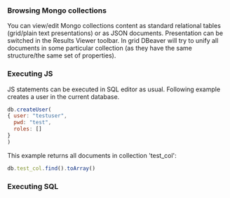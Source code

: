 ### Browsing Mongo collections
You can view/edit Mongo collections content as standard relational tables (grid/plain text presentations) or as JSON documents.
Presentation can be switched in the Results Viewer toolbar.
In grid DBeaver will try to unify all documents in some particular collection (as they have the same structure/the same set of properties).

### Executing JS
JS statements can be executed in SQL editor as usual.
Following example creates a user in the current database.
```js
db.createUser(
{ user: "testuser",
  pwd: "test",
  roles: []
}
)
```
This example returns all documents in collection 'test_col':
```js
db.test_col.find().toArray()
```
### Executing SQL